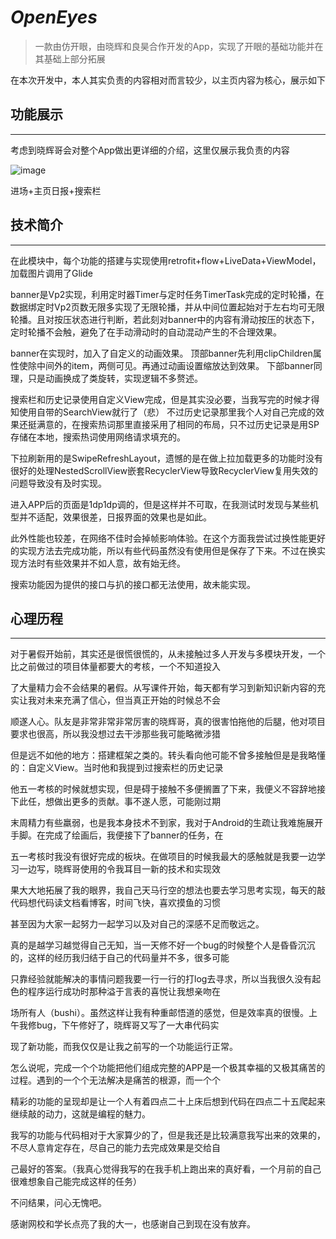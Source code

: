 # *OpenEyes*

> 一款由仿开眼，由晓辉和良昊合作开发的App，实现了开眼的基础功能并在其基础上部分拓展

在本次开发中，本人其实负责的内容相对而言较少，以主页内容为核心，展示如下

## 功能展示

___

考虑到晓辉哥会对整个App做出更详细的介绍，这里仅展示我负责的内容

![image](https://github.com/Gentlemuqiu/SumTest/blob/Shilh_feature/Show/gt_2023727_34834_v_gif.gif)

进场+主页日报+搜索栏

## 技术简介

___

在此模块中，每个功能的搭建与实现使用retrofit+flow+LiveData+ViewModel，加载图片调用了Glide

banner是Vp2实现，利用定时器Timer与定时任务TimerTask完成的定时轮播，在数据绑定时Vp2页数无限多实现了无限轮播，并从中间位置起始对于左右均可无限轮播。且对按压状态进行判断，若此刻对banner中的内容有滑动按压的状态下，定时轮播不会触，避免了在手动滑动时的自动混动产生的不合理效果。

banner在实现时，加入了自定义的动画效果。
顶部banner先利用clipChildren属性使除中间外的item，两侧可见。再通过动画设置缩放达到效果。
下部banner同理，只是动画换成了类旋转，实现逻辑不多赘述。

搜索栏和历史记录使用自定义View完成，但是其实没必要，当我写完的时候才得知使用自带的SearchView就行了（悲）
不过历史记录那里我个人对自己完成的效果还挺满意的，在搜索热词那里直接采用了相同的布局，只不过历史记录是用SP存储在本地，搜索热词使用网络请求填充的。

下拉刷新用的是SwipeRefreshLayout，遗憾的是在做上拉加载更多的功能时没有很好的处理NestedScrollView嵌套RecyclerView导致RecyclerView复用失效的问题导致没有及时实现。

进入APP后的页面是1dp1dp调的，但是这样并不可取，在我测试时发现与某些机型并不适配，效果很差，日报界面的效果也是如此。

此外性能也较差，在网络不佳时会掉帧影响体验。在这个方面我尝试过换性能更好的实现方法去完成功能，所以有些代码虽然没有使用但是保存了下来。不过在换实现方法时有些效果并不如人意，故有始无终。

搜索功能因为提供的接口与扒的接口都无法使用，故未能实现。

## 心理历程

___

对于暑假开始前，其实还是很慌很慌的，从未接触过多人开发与多模块开发，一个比之前做过的项目体量都要大的考核，一个不知道投入

了大量精力会不会结果的暑假。从写课件开始，每天都有学习到新知识新内容的充实让我对未来充满了信心，但当真正开始的时候总不会

顺遂人心。队友是非常非常非常厉害的晓辉哥，真的很害怕拖他的后腿，他对项目要求也很高，所以我没想过去干涉那些我可能略微涉猎

但是远不如他的地方：搭建框架之类的。转头看向他可能不曾多接触但是是我略懂的：自定义View。当时他和我提到过搜索栏的历史记录

他五一考核的时候就想实现，但是碍于接触不多便搁置了下来，我便义不容辞地接下此任，想做出更多的贡献。事不遂人愿，可能刚过期

末周精力有些羸弱，也是我本身技术不到家，我对于Android的生疏让我难施展开手脚。在完成了绘画后，我便接下了banner的任务，在

五一考核时我没有很好完成的板块。在做项目的时候我最大的感触就是我要一边学习一边写，晓辉哥使用的令我耳目一新的技术和实现效

果大大地拓展了我的眼界，我自己天马行空的想法也要去学习思考实现，每天的敲代码想代码读文档看博客，时间飞快，喜欢摸鱼的习惯

甚至因为大家一起努力一起学习以及对自己的深感不足而敬远之。

真的是越学习越觉得自己无知，当一天修不好一个bug的时候整个人是昏昏沉沉的，这样的经历我归结于自己的代码量并不多，很多可能

只靠经验就能解决的事情问题我要一行一行的打log去寻求，所以当我很久没有起色的程序运行成功时那种溢于言表的喜悦让我想亲吻在

场所有人（bushi）。虽然这样让我有种重邮悟道的感觉，但是效率真的很慢。上午我修bug，下午修好了，晓辉哥又写了一大串代码实

现了新功能，而我仅仅是让我之前写的一个功能运行正常。

怎么说呢，完成一个个功能把他们组成完整的APP是一个极其幸福的又极其痛苦的过程。遇到的一个个无法解决是痛苦的根源，而一个个

精彩的功能的呈现却是让一个人有着四点二十上床后想到代码在四点二十五爬起来继续敲的动力，这就是编程的魅力。

我写的功能与代码相对于大家算少的了，但是我还是比较满意我写出来的效果的，不尽人意肯定存在，尽自己的能力去完成效果是交给自

己最好的答案。（我真心觉得我写的在我手机上跑出来的真好看，一个月前的自己很难想象自己能完成这样的任务）

不问结果，问心无愧吧。

感谢网校和学长点亮了我的大一，也感谢自己到现在没有放弃。
